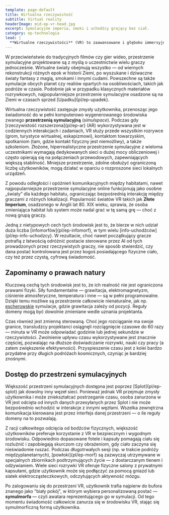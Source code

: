 ```yaml
---
template: page-default
title: Wirtualna rzeczywistość
subtitle: Virtual reality
headerImage: mid-ep-vr-head.jpg
excerpt: Symulacyjne imperia, smoki i uchodźcy grający bez ciał.
category: ep-technologia
lead: |
  **Wirtualne rzeczywistości** (VR) to zaawansowane i głęboko immersyjne symulowane środowiska w których główne postacie odgrywane są przez transludzi, a postacie niezależne przez [AI]{pl/ep-sztuczna-inteligencja}. 
---
```

W przeciwieństwie do tradycyjnych filmów czy gier wideo, przestrzenie symulacyjne projektowane są z myślą o uczestnictwie wielu graczy jednocześnie. Wirtualne światy obejmują wszystko — od wiernych rekonstrukcji różnych epok w historii Ziemi, po wyszukane i dziwaczne światy fantasy z magią, smokami i innymi cudami. Powszechne są także symulacje obcych planet czy realiów opartych na osobliwościach, takich jak podróże w czasie. Podobnie jak w przypadku klasycznych materiałów rozrywkowych, najpopularniejsze przestrzenie symulacyjne osadzone są na Ziemi w czasach sprzed [Upadku]{pl/ep-upadek}.

Wirtualna rzeczywistość zastępuje zmysły użytkownika, przenosząc jego świadomość do w pełni komputerowo wygenerowanego środowiska zwanego **przestrzenią symulacyjną** (_simulspace_). Podczas gdy [rzeczywistość rozszerzona]{pl/ep-ar} (AR) wykorzystywana jest w codziennych interakcjach i zadaniach, VR służy przede wszystkim rozrywce (grom, turystyce wirtualnej, eskapizmowi), kontaktom towarzyskim, spotkaniom (tam, gdzie kontakt fizyczny jest niemożliwy), a także szkoleniom. Złożone, hiperrealistyczne przestrzenie symulacyjne z wieloma uczestnikami wymagają dedykowanych sieci o dużej mocy obliczeniowej i często opierają się na połączeniach przewodowych, zapewniających większą stabilność. Mniejsze przestrzenie, zdolne obsłużyć ograniczoną liczbę użytkowników, mogą działać w oparciu o rozproszone sieci lokalnych urządzeń.

Z powodu odległości i opóźnień komunikacyjnych między habitatami, nawet najpopularniejsze przestrzenie symulacyjne online funkcjonują jako osobne „światy” dla każdego habitatu, ograniczając bezpośrednią interakcję między graczami z różnych lokalizacji. Popularność światów VR takich jak **Złote Imperium**, osadzonego w Anglii lat 80. XIX wieku, sprawia, że osoba zmieniająca habitat lub system może nadal grać w tę samą grę — choć z nową grupą graczy.

Jedną z nietypowych cech tych środowisk jest to, że bierze w nich udział duża liczba [infomorfów]{pl/ep-infomorf}, w tym wielu [info-uchodźców]{pl/ep-info-uchodzcy}. W rezultacie, choć nawet początkujący gracze potrafią z łatwością odróżnić postacie sterowane przez AI od tych prowadzonych przez rzeczywistych graczy, nie sposób stwierdzić, czy dana postać kontrolowana jest przez kogoś posiadającego fizyczne ciało, czy też przez czystą, cyfrową świadomość.

## Zapominamy o prawach natury
Kluczową cechą tych środowisk jest to, że ich realność nie jest ograniczona prawami fizyki. Siły fundamentalne — grawitacja, elektromagnetyzm, ciśnienie atmosferyczne, temperatura i inne — są w pełni programowalne. Dzięki temu możliwe są przestrzenie całkowicie nienaturalne, jak np. [escherowskie](https://pl.wikipedia.org/wiki/Maurits_Cornelis_Escher) symulacje, gdzie grawitacja zależy od pozycji. Reguły domeny mogą być dowolnie zmieniane wedle uznania projektanta.

Czas również jest zmienną sterowaną. Choć jego rozciąganie ma swoje granice, transludzcy projektanci osiągnęli rozciągnięcie czasowe do 60 razy — minuta w VR może odpowiadać godzinie lub jednej sekundzie w rzeczywistości. Zwolnienie upływu czasu wykorzystywane jest znacznie częściej, pozwalając na dłuższe doświadczanie rozrywki, nauki czy pracy (a zatem zwiększenie efektywności). Przyspieszenie czasu jest z kolei bardzo przydatne przy długich podróżach kosmicznych, czyniąc je bardziej znośnymi.

## Dostęp do przestrzeni symulacyjnych
Większość przestrzeni symulacyjnych dostępna jest poprzez [Splot]{pl/ep-splot} jak dowolny inny węzeł sieci. Ponieważ jednak VR przejmuje zmysły użytkownika i może zniekształcać postrzeganie czasu, osoba zanurzona w VR jest odcięta od innych danych przesyłanych przez Splot i nie może bezpośrednio wchodzić w interakcje z innymi węzłami. Wszelka zewnętrzna komunikacja kierowana jest przez interfejs danej przestrzeni — o ile reguły domeny na to pozwalają.

Z racji całkowitego odcięcia od bodźców fizycznych, większość użytkowników preferuje korzystanie z VR w bezpiecznym i wygodnym środowisku. Odpowiednio dopasowane fotele i kapsuły pomagają ciału się rozluźnić i zapobiegają skurczom czy obrażeniom, gdy ciało zaczyna się nieświadomie ruszać. Podczas długotrwałych sesji (np. w trakcie podróży międzyplanetarnych), [powłoki]{pl/ep-morf} są zazwyczaj utrzymywane w specjalnych zbiornikach podtrzymujących życie — z dostarczanym tlenem i odżywianiem. Wiele sieci rozrywki VR oferuje fizyczne salony z prywatnymi kapsułami, gdzie użytkownik może się podłączyć za pomocą gniazd lub siatek elektrocząsteczkowych, odczytujących aktywność mózgu.

Po zalogowaniu się do przestrzeni VR, użytkownik trafia najpierw do bufora znanego jako "biały pokój", w którym wybiera personalizowaną postać — **symulmorfa** — czyli awatara reprezentującego go w symulacji. Od tego momentu świadomość całkowicie zanurza się w środowisku VR, stając się symulmorficzną formą użytkownika.

